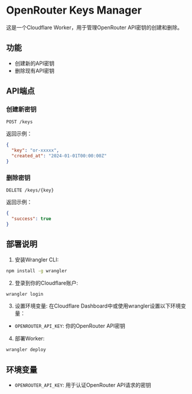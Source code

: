 # OpenRouter Keys Manager

这是一个Cloudflare Worker，用于管理OpenRouter API密钥的创建和删除。

## 功能

- 创建新的API密钥
- 删除现有API密钥

## API端点

### 创建新密钥

```
POST /keys
```

返回示例：
```json
{
  "key": "or-xxxxx",
  "created_at": "2024-01-01T00:00:00Z"
}
```

### 删除密钥

```
DELETE /keys/{key}
```

返回示例：
```json
{
  "success": true
}
```

## 部署说明

1. 安装Wrangler CLI:
```bash
npm install -g wrangler
```

2. 登录到你的Cloudflare账户:
```bash
wrangler login
```

3. 设置环境变量:
在Cloudflare Dashboard中或使用wrangler设置以下环境变量：
- `OPENROUTER_API_KEY`: 你的OpenRouter API密钥

4. 部署Worker:
```bash
wrangler deploy
```

## 环境变量

- `OPENROUTER_API_KEY`: 用于认证OpenRouter API请求的密钥 